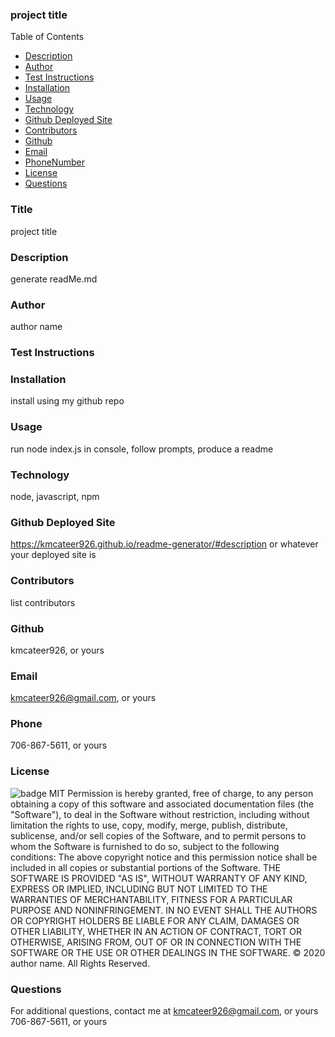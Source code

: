 ### project title
  Table of Contents
  * [Description](#description)
  * [Author](#author)
  * [Test Instructions](#testInstructions)
  * [Installation](#installation)
  * [Usage](#usage)
  * [Technology](#technology)
  * [Github Deployed Site](#homepage)
  * [Contributors](#contributors)
  * [Github](#github)
  * [Email](#email)
  * [PhoneNumber](#phoneNumber)
  * [License](#license)
  * [Questions](#questions)
  
  ### Title
  project title
  ### Description
  generate readMe.md
  ### Author
  author name
  ### Test Instructions
  
  ### Installation
  install using my github repo
  ### Usage
  run node index.js in console, follow prompts, produce a readme
  ### Technology
  node, javascript, npm
  ### Github Deployed Site
  https://kmcateer926.github.io/readme-generator/#description or whatever your deployed site is
  ### Contributors
  list contributors
  ### Github 
  kmcateer926, or yours
  ### Email
  kmcateer926@gmail.com, or yours
  ### Phone
  706-867-5611, or yours 
  ### License
  ![badge](https://img.shields.io/badge/MIT-License-<color>)
  MIT
  Permission is hereby granted, free of charge, to any person obtaining a copy of this software and associated documentation files (the "Software"), to deal in the Software without restriction, including without limitation the rights to use, copy, modify, merge, publish, distribute, sublicense, and/or sell copies of the Software, and to permit persons to whom the Software is furnished to do so, subject to the following conditions: The above copyright notice and this permission notice shall be included in all copies or substantial portions of the Software.
  THE SOFTWARE IS PROVIDED "AS IS", WITHOUT WARRANTY OF ANY KIND, EXPRESS OR IMPLIED, INCLUDING BUT NOT LIMITED TO THE WARRANTIES OF MERCHANTABILITY, FITNESS FOR A PARTICULAR PURPOSE AND NONINFRINGEMENT. IN NO EVENT SHALL THE AUTHORS OR COPYRIGHT HOLDERS BE LIABLE FOR ANY CLAIM, DAMAGES OR OTHER LIABILITY, WHETHER IN AN ACTION OF CONTRACT, TORT OR OTHERWISE, ARISING FROM, OUT OF OR IN CONNECTION WITH THE SOFTWARE OR THE USE OR OTHER DEALINGS IN THE SOFTWARE.
  © 2020 author name.  All Rights Reserved.
  ### Questions
  For additional questions, contact me at kmcateer926@gmail.com, or yours 706-867-5611, or yours 
